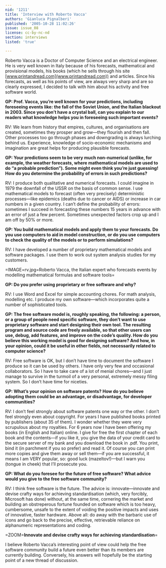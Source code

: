 ```yaml
---
nid: '1211'
title: 'Interview with Roberto Vacca'
authors: 'Gianluca Pignalberi'
published: '2005-10-28 11:02:26'
issue: issue_08
license: cc-by-nc-nd
section: interviews
listed: 'true'

---
```

Roberto Vacca is a Doctor of Computer Science and an electrical engineer. He is very well known in Italy because of his forecasts, mathematical and provisional models, his books (which he sells through his site [www.printandread.com](www.printandread.com)) and articles. Since his forecasts, as well as his points of view, are always very sharp and are so clearly expressed, I decided to talk with him about his activity and free software world.

**GP: Prof. Vacca, you’re well known for your predictions, including foreseeing events like: the fall of the Soviet Union, and the Italian blackout in 2003. Since you don’t have a crystal ball, can you explain to our readers what knowledge helps you in foreseeing such important events?**

RV: We learn from history that empires, cultures, and organisations are created, sometimes they prosper and grow—they flourish and then fall. Other processes too go through phases and downgrading is always lurching behind us. Experience, knowledge of socio-economic mechanisms and imagination are great helps for producing plausible forecasts.

**GP: Your predictions seem to be very much non-numerical (unlike, for example, the weather forecasts, where mathematical models are used to do “a probable prediction”). Some might even think you’re just guessing! How do you determine the probability of errors in such predictions?**

RV: I produce both qualitative and numerical forecasts. I could imagine in 1979 the downfall of the USSR on the basis of common sense. I use mathematical models to forecast (often very precisely) deterministic processes—like epidemics (deaths due to cancer or AIDS) or increase in car numbers in a given country. I can’t define the probability of errors: sometimes I succeed in forecasting these numbers 15 years in advance with an error of just a few percent. Sometimes unexpected factors crop up and I am off by 50% or more.

**GP: You build mathematical models and apply them to your forecasts. Do you use computers to aid in model construction, or do you use computers to check the quality of the models or to perform simulations?**

RV: I have developed a number of proprietary mathematical models and software packages. I use them to work out system analysis studies for my customers.


=IMAGE=rv.jpg=Roberto Vacca, the Italian expert who forecasts events by modelling mathematical formulas and software tools=

**GP: Do you prefer using proprietary or free software and why?**

RV: I use Word and Excel for simple accounting chores. For math analysis, modelling etc. I produce my own software—which incorporates quite a number of sophisticated tools.

**GP: The free software model is, roughly speaking, the following: a person, or a group of people need specific software, they don’t want to use proprietary software and start designing their own tool. The resulting program and source code are freely available, so that other users can use, debug, add features, and improve on the code’s quality. How do you believe this working model is good for designing software? And how, in your opinion, could it be useful in other fields, not necessarily related to computer science?**

RV: Free software is OK, but I don’t have time to document the software I produce so it can be used by others. I have only very few and occasional collaborators. So I have to take care of a lot of menial chores—and I just manage to survive in the turmoil of a very personal, extremely messy filing system. So I don’t have time for niceties.

**GP: What’s your opinion on software patents? How do you believe adopting them could be an advantage, or disadvantage, for developer communities?**

RV: I don’t feel strongly about software patents one way or the other. I don’t feel strongly even about copyright. For years I have published books printed by publishers (about 35 of them). I wonder whether they were very scrupulous about my royalties. For 6 years now I have been offering my books (in English and Italian) online. I give for free the first chapter of each book and the contents—if you like it, you give the data of your credit card to the secure server of my bank and you download the book in .pdf. You print, bind it (in parchment if you so prefer) and read it. Of course you can print more copies and give them away or sell them—if you are successful, it means I am VERY popular, so: good luck (mazeltov!)—but I warn you (tongue in cheek) that I’ll prosecute you.

**GP: What do you foresee for the future of free software? What advice would you give to the free software community?**

RV: I think free software is the future. The advice is: innovate—innovate and devise crafty ways for achieving standardisation (which, very forcibly, Microsoft has done) without, at the same time, cornering the market and building an obstreperous fortune founded on software which is too heavy, cumbersome, unsafe to the extent of voiding the positive impacts and uses of innovative, faster hardware. Above all: do away with the barbaric use of icons and go back to the precise, effective, retrievable reliance on alphanumeric representations and coding.


=ZOOM=**Innovate and devise crafty ways for achieving standardisation**=

I believe Roberto Vacca’s interesting point of view could help the free software community build a future even better than its members are currently building. Conversely, his answers will hopefully be the starting point of a new thread of discussion. 


